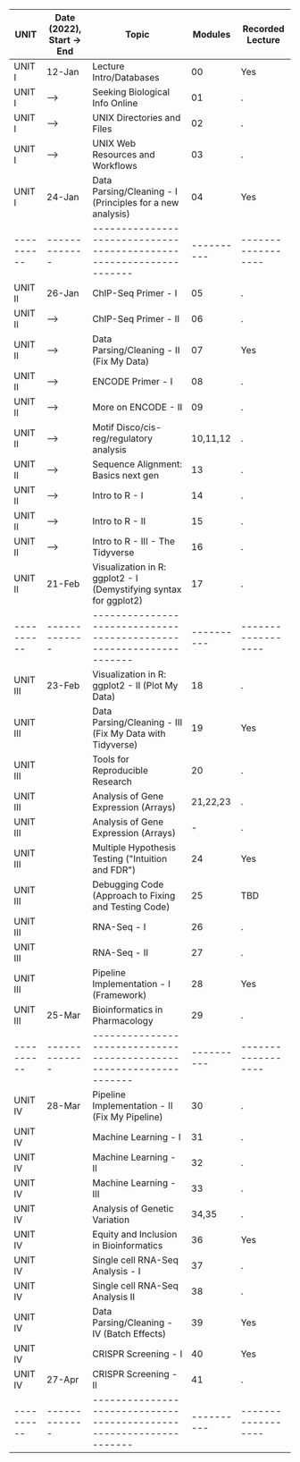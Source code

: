 | UNIT     | Date (2022), Start -> End| Topic                                                             | Modules  | Recorded Lecture |
|----------|-------------|-------------------------------------------------------------------|----------|------------------|
| UNIT I   | 12-Jan      | Lecture Intro/Databases                                           | 00       | Yes              |
| UNIT I   | -->         | Seeking Biological Info Online                                    | 01       | .                |
| UNIT I   | -->         | UNIX Directories and Files                                        | 02       | .                |
| UNIT I   | -->         | UNIX Web Resources and Workflows                                  | 03       | .                |
| UNIT I   | 24-Jan      | Data Parsing/Cleaning - I (Principles for a new analysis)         | 04       | Yes              |
|----------|-------------|-------------------------------------------------------------------|----------|------------------|
| UNIT II  | 26-Jan      | ChIP-Seq Primer - I                                               | 05       | .                |
| UNIT II  | -->         | ChIP-Seq Primer - II                                              | 06       | .                |
| UNIT II  | -->         | Data Parsing/Cleaning - II (Fix My Data)                          | 07       | Yes              |
| UNIT II  | -->         | ENCODE Primer - I                                                 | 08       | .                |
| UNIT II  | -->         | More on ENCODE - II                                               | 09       | .                |
| UNIT II  | -->         | Motif Disco/cis-reg/regulatory analysis                           | 10,11,12 | .                |
| UNIT II  | -->         | Sequence Alignment: Basics next gen                               | 13       | .                |
| UNIT II  | -->         | Intro to R - I                                                    | 14       | .                |
| UNIT II  | -->         | Intro to R - II                                                   | 15       | .                |
| UNIT II  | -->         | Intro to R - III - The Tidyverse                                  | 16       | .                |
| UNIT II  | 21-Feb      | Visualization in R: ggplot2 - I (Demystifying syntax for ggplot2) | 17       | .                |
|----------|-------------|-------------------------------------------------------------------|----------|------------------|
| UNIT III | 23-Feb      | Visualization in R: ggplot2 - II (Plot My Data)                   | 18       | .                |
| UNIT III |             | Data Parsing/Cleaning - III (Fix My Data with Tidyverse)          | 19       | Yes              |
| UNIT III |             | Tools for Reproducible Research                                   | 20       | .                |
| UNIT III |             | Analysis of Gene Expression (Arrays)                              | 21,22,23 | .                |
| UNIT III |             | Analysis of Gene Expression (Arrays)                              | -        | .                |
| UNIT III |             | Multiple Hypothesis Testing ("Intuition and FDR")                 | 24       | Yes              |
| UNIT III |             | Debugging Code (Approach to Fixing and Testing Code)              | 25       | TBD              |
| UNIT III |             | RNA-Seq - I                                                       | 26       | .                |
| UNIT III |             | RNA-Seq - II                                                      | 27       | .                |
| UNIT III |             | Pipeline Implementation - I (Framework)                           | 28       | Yes              |
| UNIT III | 25-Mar      | Bioinformatics in Pharmacology                                    | 29       | .                |
|----------|-------------|-------------------------------------------------------------------|----------|------------------|
| UNIT IV  | 28-Mar      | Pipeline Implementation - II (Fix My Pipeline)                    | 30       | .                |
| UNIT IV  |             | Machine Learning - I                                              | 31       | .                |
| UNIT IV  |             | Machine Learning - II                                             | 32       | .                |
| UNIT IV  |             | Machine Learning - III                                            | 33       | .                |
| UNIT IV  |             | Analysis of Genetic Variation                                     | 34,35    | .                |
| UNIT IV  |             | Equity and Inclusion in Bioinformatics                            | 36       | Yes              |
| UNIT IV  |             | Single cell RNA-Seq Analysis - I                                  | 37       | .                |
| UNIT IV  |             | Single cell RNA-Seq Analysis II                                   | 38       | .                |
| UNIT IV  |             | Data Parsing/Cleaning - IV (Batch Effects)                        | 39       | Yes              |
| UNIT IV  |             | CRISPR Screening - I                                              | 40       | Yes              |
| UNIT IV  | 27-Apr      | CRISPR Screening - II                                             | 41       | .                |
|----------|-------------|-------------------------------------------------------------------|----------|------------------|
